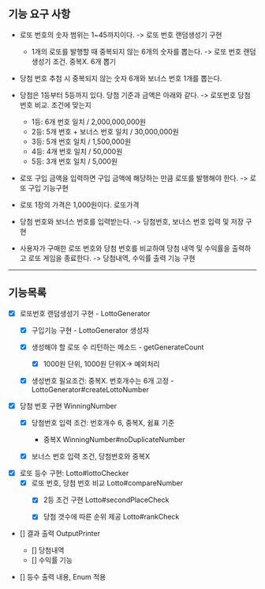 
## 기능 요구 사항

- 로또 번호의 숫자 범위는 1~45까지이다. -> 로또 번호 랜덤생성기 구현 
  - 1개의 로또를 발행할 때 중복되지 않는 6개의 숫자를 뽑는다. -> 로또 번호 랜덤생성기 조건. 중복X. 6개 뽑기
- 당첨 번호 추첨 시 중복되지 않는 숫자 6개와 보너스 번호 1개를 뽑는다.
- 당첨은 1등부터 5등까지 있다. 당첨 기준과 금액은 아래와 같다. -> 로또번호 당첨번호 비교. 조건에 맞는지
    - 1등: 6개 번호 일치 / 2,000,000,000원
    - 2등: 5개 번호 + 보너스 번호 일치 / 30,000,000원
    - 3등: 5개 번호 일치 / 1,500,000원
    - 4등: 4개 번호 일치 / 50,000원
    - 5등: 3개 번호 일치 / 5,000원

- 로또 구입 금액을 입력하면 구입 금액에 해당하는 만큼 로또를 발행해야 한다. -> 로또 구입 기능구현
- 로또 1장의 가격은 1,000원이다. 로또가격
- 당첨 번호와 보너스 번호를 입력받는다. -> 당첨번호, 보너스 번호 입력 및 저장 구현
- 사용자가 구매한 로또 번호와 당첨 번호를 비교하여 당첨 내역 및 수익률을 출력하고 로또 게임을 종료한다. -> 당첨내역, 수익률 출력 기능 구현 
---
## 기능목록

- [X] 로또번호 랜덤생성기 구현 - LottoGenerator
  - [X] 구입기능 구현 - LottoGenerator 생성자
  - [X] 생성해야 할 로또 수 리턴하는 메소드 - getGenerateCount
    - [X] 1000원 단위, 1000원 단위X-> 예외처리
  - [X] 생성번호 필요조건: 중복X. 번호개수는 6개 고정 - LottoGenerator#createLottoNumber
  


- [X] 당첨 번호 구현 WinningNumber
  - [X] 당첨번호 입력 조건: 번호개수 6, 중복X, 쉼표 기준 
    -  중복X WinningNumber#noDuplicateNumber
  - [X] 보너스 번호 입력 조건, 당첨번호와 중복X


- [X] 로또 등수 구현: Lotto#lottoChecker
  - [X] 로또 번호, 당첨 번호 비교 Lotto#compareNumber
    - [X] 2등 조건 구현 Lotto#secondPlaceCheck
    - [X] 당첨 갯수에 따른 순위 제공 Lotto#rankCheck

  
- [] 결과 출력 OutputPrinter
  - [] 당첨내역
  - [] 수익률 기능

- [] 등수 출력 내용, Enum 적용 
